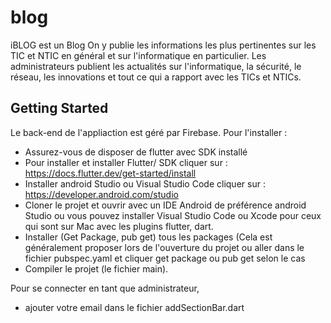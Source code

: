 # blog

iBLOG est un Blog 
On y publie les informations les plus pertinentes sur les TIC et NTIC en général et sur l'informatique en particulier.
Les administrateurs publient les actualités sur l'informatique, la sécurité, le réseau, les innovations et tout ce qui a rapport avec les TICs et NTICs.

## Getting Started

  Le back-end de l'appliaction est géré par Firebase.
  Pour l'installer :
  
  - Assurez-vous de disposer de flutter avec SDK installé
  - Pour installer et installer Flutter/ SDK cliquer sur : https://docs.flutter.dev/get-started/install
  - Installer android Studio ou Visual Studio Code cliquer sur : https://developer.android.com/studio
  - Cloner le projet et ouvrir avec un IDE Android de préférence  android Studio ou vous pouvez 
    installer Visual Studio Code ou  Xcode pour ceux qui sont sur Mac avec les plugins flutter, dart.
  - Installer (Get Package, pub get) tous les packages (Cela est généralement proposer lors de l'ouverture du projet ou aller dans le fichier 
    pubspec.yaml et cliquer get package ou pub get selon le cas 
  - Compiler le projet (le fichier main).
  
  
  Pour se connecter en tant que administrateur, 
  - ajouter votre email dans le fichier  addSectionBar.dart
  



